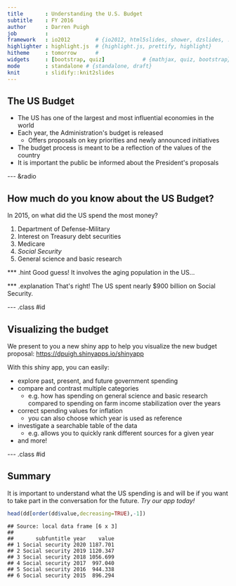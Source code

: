 ```yaml
---
title       : Understanding the U.S. Budget
subtitle    : FY 2016
author      : Darren Puigh
job         : 
framework   : io2012        # {io2012, html5slides, shower, dzslides, ...}
highlighter : highlight.js  # {highlight.js, prettify, highlight}
hitheme     : tomorrow      # 
widgets     : [bootstrap, quiz]            # {mathjax, quiz, bootstrap}
mode        : standalone # {standalone, draft}
knit        : slidify::knit2slides
---
```


<style>
.title-slide {
  background-color: #66CCFF; /*#CBE7A5; #EDE0CF; ; #CA9F9D*/
}
</style>


## The US Budget

* The US has one of the largest and most influential economies in the world
* Each year, the Administration's budget is released
   * Offers proposals on key priorities and newly announced initiatives
* The budget process is meant to be a reflection of the values of the country
* It is important the public be informed about the President's proposals

--- &radio
## How much do you know about the US Budget?

In 2015, on what did the US spend the most money?

1. Department of Defense-Military
2. Interest on Treasury debt securities
3. Medicare
4. _Social Security_
5. General science and basic research

*** .hint 
Good guess! It involves the aging population in the US...

*** .explanation 
That's right! The US spent nearly $900 billion on Social Security.

--- .class #id 

## Visualizing the budget

We present to you a new shiny app to help you visualize the new budget proposal: https://dpuigh.shinyapps.io/shinyapp

With this shiny app, you can easily:
* explore past, present, and future government spending
* compare and contrast multiple categories
   * e.g. how has spending on general science and basic research compared to spending on farm income stabilization over the years
* correct spending values for inflation
   * you can also choose which year is used as reference
* investigate a searchable table of the data
   * e.g. allows you to quickly rank different sources for a given year
* and more!

--- .class #id 

## Summary



It is important to understand what the US spending is and will be if you want to take part in the conversation for the future. *Try our app today!*


```r
head(dd[order(dd$value,decreasing=TRUE),-1])
```

```
## Source: local data frame [6 x 3]
## 
##       subfuntitle year    value
## 1 Social security 2020 1187.701
## 2 Social security 2019 1120.347
## 3 Social security 2018 1056.699
## 4 Social security 2017  997.040
## 5 Social security 2016  944.338
## 6 Social security 2015  896.294
```

